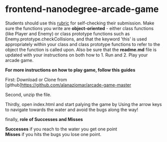frontend-nanodegree-arcade-game
===============================

Students should use this [rubric](https://review.udacity.com/#!/projects/2696458597/rubric) for self-checking their submission. Make sure the functions you write are **object-oriented** - either class functions (like Player and Enemy) or class prototype functions such as Enemy.prototype.checkCollisions, and that the keyword 'this' is used appropriately within your class and class prototype functions to refer to the object the function is called upon. Also be sure that the **readme.md** file is updated with your instructions on both how to 1. Run and 2. Play your arcade game.

**For more instructions on how to play game, follow  this guides**

First:
Download or Clone  from [github]https://github.com/alanaziomar/arcade-game-master

Second,
unzip the file.

Thirdly,
open  index.html
and start palying the game by  Using the arrow keys to navigate towards the water and avoid the bugs along the way!

finally,
**role of Successes and Misses**


**Successes**
if you reach to the water you get one point  
**Misses** 
if you hits the bugs you lose one point.
